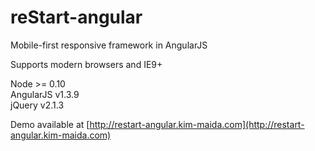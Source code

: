 reStart-angular
==========

Mobile-first responsive framework in AngularJS

Supports modern browsers and IE9+

Node >= 0.10  
AngularJS v1.3.9  
jQuery v2.1.3 

Demo available at [http://restart-angular.kim-maida.com](http://restart-angular.kim-maida.com)
